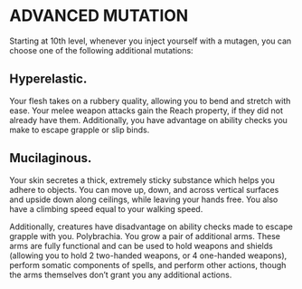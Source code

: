 # ADVANCED MUTATION

Starting at 10th level, whenever you inject yourself with a mutagen, you can choose one of the following additional mutations:

## Hyperelastic.

Your flesh takes on a rubbery quality, allowing you to bend and stretch with ease. Your melee weapon attacks gain the Reach property, if they did not already have them. Additionally, you have advantage on ability checks you make to escape grapple or slip binds.

## Mucilaginous.

Your skin secretes a thick, extremely sticky substance which helps you adhere to objects. You can move up, down, and across vertical surfaces and upside down along ceilings, while leaving your hands free. You also have a climbing speed equal to your walking speed.

Additionally, creatures have disadvantage on ability checks made to escape grapple with you. Polybrachia. You grow a pair of additional arms. These arms are fully functional and can be used to hold weapons and shields (allowing you to hold 2 two-handed weapons, or 4 one-handed weapons), perform somatic components of spells, and perform other actions, though the arms themselves don’t grant you any additional actions.
